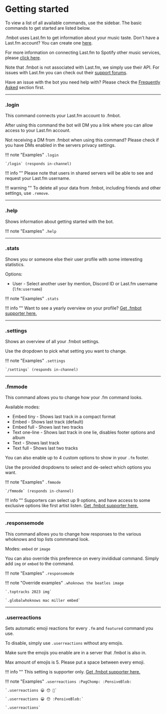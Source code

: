 # Getting started

To view a list of all available commands, use the sidebar. The basic commands to get started are listed below.

.fmbot uses Last.fm to get information about your music taste. Don't have a Last.fm account? You can create one [here](https://www.last.fm/join).

For more information on connecting Last.fm to Spotify other music services, please [click here](https://www.last.fm/about/trackmymusic).

Note that .fmbot is not associated with Last.fm, we simply use their API. For issues with Last.fm you can check out their [support forums](https://support.last.fm/).

Have an issue with the bot you need help with? Please check the [Frequently Asked](/faq/) section first.

---

### .login

This command connects your Last.fm account to .fmbot.

After using this command the bot will DM you a link where you can allow access to your Last.fm account.

Not receiving a DM from .fmbot when using this command? Please check if you have DMs enabled in the servers privacy settings.


!!! note "Examples"
    `.login`

    `/login` (responds in-channel)

    
!!! info ""
    Please note that users in shared servers will be able to see and request your Last.fm username.

    
!!! warning ""
    To delete all your data from .fmbot, including friends and other settings, use `.remove`.

---

### .help

Shows information about getting started with the bot.

!!! note "Examples"
    `.help`

---

### .stats

Shows you or someone else their user profile with some interesting statistics.

Options:

* User - Select another user by mention, Discord ID or Last.fm username (`lfm:username`)

!!! note "Examples"
    `.stats`

!!! info ""
    Want to see a yearly overview on your profile? [Get .fmbot supporter here.](/supporter)

---

### .settings

Shows an overview of all your .fmbot settings.

Use the dropdown to pick what setting you want to change.

!!! note "Examples"
    `.settings`

    `/settings` (responds in-channel)

---

### .fmmode

This command allows you to change how your .fm command looks.

Available modes:

- Embed tiny - Shows last track in a compact format
- Embed - Shows last track (default)
- Embed full - Shows last two tracks
- Text one-line - Shows last track in one lie, disables footer options and album
- Text - Shows last track
- Text full - Shows last two tracks

You can also enable up to 4 custom options to show in your `.fm` footer. 

Use the provided dropdowns to select and de-select which options you want.

!!! note "Examples"
    `.fmmode`

    `/fmmode` (responds in-channel)

!!! info ""
    Supporters can select up 9 options, and have access to some exclusive options like first artist listen. 
    <a href="/supporter/">Get .fmbot supporter here.</a>

---

### .responsemode

This command allows you to change how responses to the various whoknows and top lists commmand look.

Modes: `embed` or `image`

You can also override this preference on every invididual command. Simply add `img` or `embed` to the command.

!!! note "Examples"
    `.responsemode`

    
!!! note "Override examples"
    `.whoknows the beatles image`

    `.toptracks 2023 img`

    `.globalwhoknows mac miller embed`


---

### .userreactions

Sets automatic emoji reactions for every `.fm` and `featured` command you use.

To disable, simply use `.userreactions` without any emojis.

Make sure the emojis you enable are in a server that .fmbot is also in.

Max amount of emojis is 5. Please put a space between every emoji.

!!! info ""
    This setting is supporter only.
    <a href="/supporter/">Get .fmbot supporter here.</a>

!!! note "Examples"
    `.userreactions :PagChomp: :PensiveBlob:`

    `.userreactions 😀 😯 🥵`

    `.userreactions 😀 😯 :PensiveBlob:`

    `.userreactions`

    